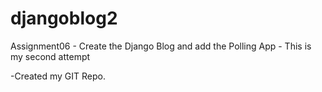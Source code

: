 # djangoblog2
Assignment06 - Create the Django Blog and add the Polling App  - This is my second attempt

-Created my GIT Repo.
